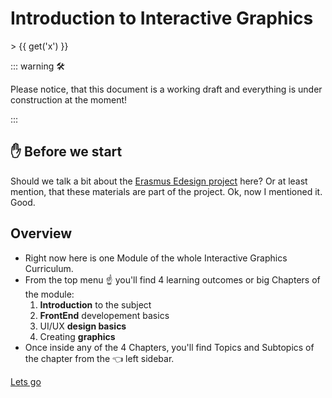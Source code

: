 # Introduction to Interactive Graphics

<v-slider />
> {{ get('x') }}

::: warning 🛠

Please notice, that this document is a working draft and everything is under construction at the moment!

:::

## ✋ Before we start

Should we talk a bit about the [Erasmus Edesign project](https://e-disain.eu/en/) here? Or at least mention, that these materials are part of the project. Ok, now I mentioned it. Good.

## Overview

- Right now here is one Module of the whole Interactive Graphics Curriculum.
- From the top menu ☝ you'll find 4 learning outcomes or big Chapters of the module:
  1. **Introduction** to the subject
  2. **FrontEnd** developement basics
  3. UI/UX **design basics**
  4. Creating **graphics**
- Once inside any of the 4 Chapters, you'll find Topics and Subtopics of the chapter from the 👈 left sidebar.

<a class="ed-button ed-primary ed-elevated-025" href="/intro/intro/what.html">Lets go</a>

<!--

## Planning the design process
<DurationSnippet es="4" ei="4" />


## Kutseergonoomika
<DurationSnippet s="2" i="2" />


## Community and industry
<DurationSnippet i="3" es="2" /> -->

<!-- <script setup>
    import DurationSnippet from '../components/DurationSnippet.vue'
</script> -->

